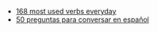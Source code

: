 
- [168 most used verbs everyday](https://www.youtube.com/watch?v=AsTp5FeGdl8)
- [50 preguntas para conversar en español](https://www.youtube.com/watch?v=tBZ_sq3CJSM)
